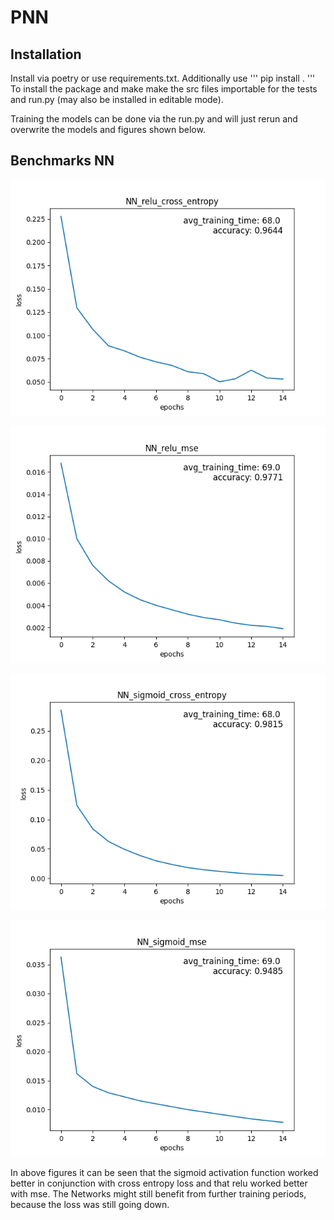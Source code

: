 # PNN

## Installation

Install via poetry or use requirements.txt. Additionally use 
'''
pip install . 
'''
To install the package and make make the src files importable for the tests and run.py (may also be installed in editable mode). 

Training the models can be done via the run.py and will just rerun and overwrite the models and figures shown below.

## Benchmarks NN

![plot](./figures/NN_relu_cross_entropy.png)

![plot](./figures/NN_relu_mse.png)

![plot](./figures/NN_sigmoid_cross_entropy.png)

![plot](./figures/NN_sigmoid_mse.png)

In above figures it can be seen that the sigmoid activation function worked better in conjunction with cross entropy loss and that relu worked better with mse. The Networks might still benefit from further training periods, because the loss was still going down. 